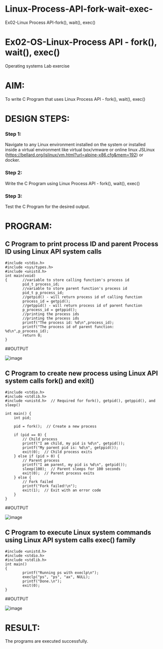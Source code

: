 # Linux-Process-API-fork-wait-exec-
Ex02-Linux Process API-fork(), wait(), exec()
# Ex02-OS-Linux-Process API - fork(), wait(), exec()
Operating systems Lab exercise


# AIM:
To write C Program that uses Linux Process API - fork(), wait(), exec()

# DESIGN STEPS:

### Step 1:

Navigate to any Linux environment installed on the system or installed inside a virtual environment like virtual box/vmware or online linux JSLinux (https://bellard.org/jslinux/vm.html?url=alpine-x86.cfg&mem=192) or docker.

### Step 2:

Write the C Program using Linux Process API - fork(), wait(), exec()

### Step 3:

Test the C Program for the desired output. 

# PROGRAM:

## C Program to print process ID and parent Process ID using Linux API system calls

```
#include <stdio.h>
#include <sys/types.h>
#include <unistd.h>
int main(void)
{       //variable to store calling function's process id
        pid_t process_id;
        //variable to store parent function's process id
        pid_t p_process_id;
        //getpid() - will return process id of calling function
        process_id = getpid();
        //getppid() - will return process id of parent function
        p_process_id = getppid();
        //printing the process ids
        //printing the process ids
        printf("The process id: %d\n",process_id);
        printf("The process id of parent function: %d\n",p_process_id);
        return 0;
}
```

##OUTPUT

![image](https://github.com/user-attachments/assets/a8a8361a-fd6b-4fc5-9a82-4a99bae66867)

## C Program to create new process using Linux API system calls fork() and exit()
```
#include <stdio.h>
#include <stdlib.h>
#include <unistd.h>  // Required for fork(), getpid(), getppid(), and sleep()

int main() {
    int pid;

    pid = fork();  // Create a new process

    if (pid == 0) {
        // Child process
        printf("I am child, my pid is %d\n", getpid());
        printf("My parent pid is: %d\n", getppid());
        exit(0);  // Child process exits
    } else if (pid > 0) {
        // Parent process
        printf("I am parent, my pid is %d\n", getpid());
        sleep(100);  // Parent sleeps for 100 seconds
        exit(0);  // Parent process exits
    } else {
        // Fork failed
        printf("Fork failed!\n");
        exit(1);  // Exit with an error code
    }
}
```
##OUTPUT

![image](https://github.com/user-attachments/assets/d339126c-cf7e-4c1d-95e8-a2706b55cfc7)


## C Program to execute Linux system commands using Linux API system calls exec() family

```
#include <unistd.h>
#include <stdio.h>
#include <stdlib.h>
int main()
{
        printf("Running ps with execlp\n");
        execlp("ps", "ps", "ax", NULL);
        printf("Done.\n");
        exit(0);
}
```
##OUTPUT

![image](https://github.com/user-attachments/assets/69ccd7d3-14bd-440a-b112-c488b8f64a65)



# RESULT:
The programs are executed successfully.
